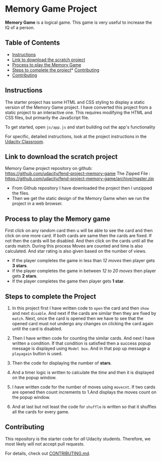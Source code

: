 # Memory Game Project
 **Memory Game** is a logical game. This game is very useful to increase the IQ of a person.  

##  Table of Contents

* [Instructions](#instructions)
* [Link to download the scratch project](#Link-to-download-the-scratch-project)
* [Process to play the Memory Game](#Process-to-play-the-Memory-Game)
* [Steps to complete the project](#Steps-to-complete-the-project)* [Contributing](#contributing)
* [Contributing](#contributing)

## Instructions

The starter project has some HTML and CSS styling to display a static version of the Memory Game project. I have  converted this project from a static project to an interactive one. This requires modifying the HTML and CSS files, but primarily the JavaScript file.

To get started, open `js/app.js` and start building out the app's functionality

For specific, detailed instructions, look at the project instructions in the [Udacity Classroom](https://classroom.udacity.com/me).


## Link to download the scratch project
Memory Game project repository on github: https://github.com/udacity/fend-project-memory-game
The Zipped File : https://github.com/udacity/fend-project-memory-game/archive/master.zip

* From Github repository I have downloaded the project then I  unzipped the files.
* Then we get the static design of the Memory Game when we run the project in a web browser.

## Process to play the Memory game
  First click on any random card then u will be able to see the card and then click on one more card. If both cards are same then the cards are fixed. If not then the cards will be disabled. And then click on the cards until all the cards match.
  During this process Moves are counted and time is also calculated.
  And star rating is also given based on the number of views.

  * If the player completes the game in less than  _12 moves_ then player gets __3 stars__.
  * If the player completes the game in between _12 to 20 moves_ then  player gets __2 stars__.
  * If the player completes the game then  player gets __1 star__.


## Steps to complete the Project

  1. In this project first I have written code to `open` the card and then `show` and next `disable`.
  And next if the cards are similar then they are fixed by `match`. Next, once the card is opened then we have to see that the opened card must not undergo any changes on clicking the card again until the card is disabled.

  2. Then I have written code for counting the similar cards. And next I have written a condition. If that condition is satisfied then a success popup message is displayed using `Model box`. And in that pop up message a `playagain` button is used.

  3. Then the code for displaying the number of **stars**.
  4. And a timer logic is written to calculate the _time_ and then it is displayed on the popup window.
  5. I have written code for the number of moves using `movecnt`. If two cards are opened then count increments to 1.And displays the moves count on the popup window.
  6. And at last but not least the code for `shuffle` is written so that it shuffles all the cards for every game.

## Contributing

  This repository is the starter code for _all_ Udacity students. Therefore, we most likely will not accept pull requests.

  For details, check out [CONTRIBUTING.md](CONTRIBUTING.md).
